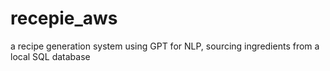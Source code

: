 # recepie_aws
 a recipe generation system using GPT for NLP, sourcing ingredients from a local SQL database

